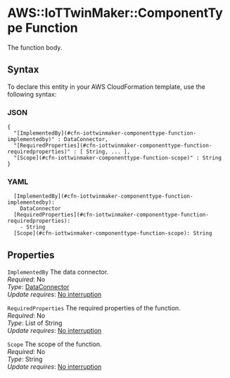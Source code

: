 # AWS::IoTTwinMaker::ComponentType Function<a name="aws-properties-iottwinmaker-componenttype-function"></a>

The function body\.

## Syntax<a name="aws-properties-iottwinmaker-componenttype-function-syntax"></a>

To declare this entity in your AWS CloudFormation template, use the following syntax:

### JSON<a name="aws-properties-iottwinmaker-componenttype-function-syntax.json"></a>

```
{
  "[ImplementedBy](#cfn-iottwinmaker-componenttype-function-implementedby)" : DataConnector,
  "[RequiredProperties](#cfn-iottwinmaker-componenttype-function-requiredproperties)" : [ String, ... ],
  "[Scope](#cfn-iottwinmaker-componenttype-function-scope)" : String
}
```

### YAML<a name="aws-properties-iottwinmaker-componenttype-function-syntax.yaml"></a>

```
  [ImplementedBy](#cfn-iottwinmaker-componenttype-function-implementedby): 
    DataConnector
  [RequiredProperties](#cfn-iottwinmaker-componenttype-function-requiredproperties): 
    - String
  [Scope](#cfn-iottwinmaker-componenttype-function-scope): String
```

## Properties<a name="aws-properties-iottwinmaker-componenttype-function-properties"></a>

`ImplementedBy`  <a name="cfn-iottwinmaker-componenttype-function-implementedby"></a>
The data connector\.  
*Required*: No  
*Type*: [DataConnector](aws-properties-iottwinmaker-componenttype-dataconnector.md)  
*Update requires*: [No interruption](https://docs.aws.amazon.com/AWSCloudFormation/latest/UserGuide/using-cfn-updating-stacks-update-behaviors.html#update-no-interrupt)

`RequiredProperties`  <a name="cfn-iottwinmaker-componenttype-function-requiredproperties"></a>
The required properties of the function\.  
*Required*: No  
*Type*: List of String  
*Update requires*: [No interruption](https://docs.aws.amazon.com/AWSCloudFormation/latest/UserGuide/using-cfn-updating-stacks-update-behaviors.html#update-no-interrupt)

`Scope`  <a name="cfn-iottwinmaker-componenttype-function-scope"></a>
The scope of the function\.  
*Required*: No  
*Type*: String  
*Update requires*: [No interruption](https://docs.aws.amazon.com/AWSCloudFormation/latest/UserGuide/using-cfn-updating-stacks-update-behaviors.html#update-no-interrupt)